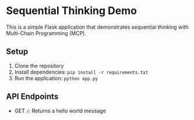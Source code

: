 # Sequential Thinking Demo

This is a simple Flask application that demonstrates sequential thinking with Multi-Chain Programming (MCP).

## Setup

1. Clone the repository
2. Install dependencies: `pip install -r requirements.txt`
3. Run the application: `python app.py`

## API Endpoints

- GET `/`: Returns a hello world message